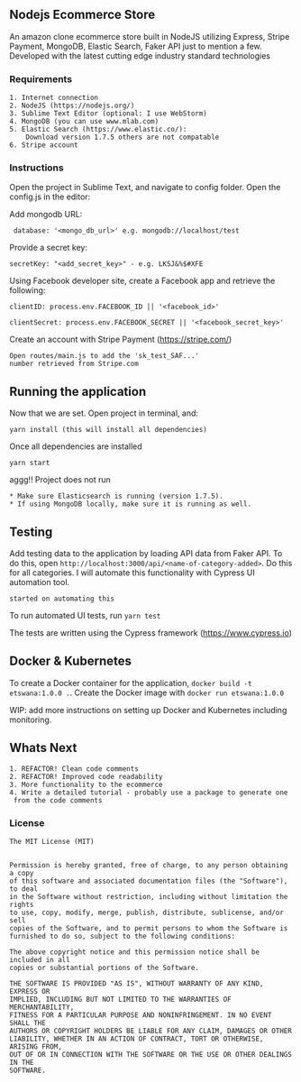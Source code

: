 ## Nodejs Ecommerce Store
An amazon clone ecommerce store built in NodeJS utilizing Express, Stripe Payment, MongoDB, Elastic Search, Faker API just to mention a few. Developed with the latest cutting edge industry standard technologies

### Requirements
```
1. Internet connection
2. NodeJS (https://nodejs.org/)
3. Sublime Text Editor (optional: I use WebStorm)
4. MongoDB (you can use www.mlab.com)
5. Elastic Search (https://www.elastic.co/):
    Download version 1.7.5 others are not compatable
6. Stripe account
```
### Instructions
Open the project in Sublime Text, and navigate to config folder. Open the config.js in the editor:

Add mongodb URL:
```
 database: '<mongo_db_url>' e.g. mongodb://localhost/test
```
 Provide a secret key:
 ```
 secretKey: "<add_secret_key>" - e.g. LKSJ&%$#XFE
 ```
Using Facebook developer site, create a Facebook app and retrieve the following:
```
clientID: process.env.FACEBOOK_ID || '<facebook_id>'

clientSecret: process.env.FACEBOOK_SECRET || '<facebook_secret_key>'
```
Create an account with Stripe Payment (https://stripe.com/)
```
Open routes/main.js to add the 'sk_test_SAF...'
number retrieved from Stripe.com
```

## Running the application

 Now that we are set. Open project in terminal, and:
 ```
 yarn install (this will install all dependencies)
 ```

 Once all dependencies are installed
 ```
 yarn start
 ```

 aggg!! Project does not run
 ```
 * Make sure Elasticsearch is running (version 1.7.5).
 * If using MongoDB locally, make sure it is running as well.
 ```

## Testing

 Add testing data to the application by loading API data from Faker API. To do this,
 open ``http://localhost:3000/api/<name-of-category-added>``. Do this for all categories. I will automate this functionality with Cypress UI automation tool.

 ``started on automating this``

 To run automated UI tests, run ```yarn test```

 The tests are written using the Cypress framework (https://www.cypress.io)

## Docker & Kubernetes

To create a Docker container for the application, ``docker build -t etswana:1.0.0 .``. Create the Docker image with ``docker run etswana:1.0.0``

WIP: add more instructions on setting up Docker and Kubernetes including monitoring.

## Whats Next
 ```
 1. REFACTOR! Clean code comments
 2. REFACTOR! Improved code readability
 3. More functionality to the ecommerce
 4. Write a detailed tutorial - probably use a package to generate one
  from the code comments
 ```
### License

 ```
 The MIT License (MIT)

 
 Permission is hereby granted, free of charge, to any person obtaining a copy
 of this software and associated documentation files (the "Software"), to deal
 in the Software without restriction, including without limitation the rights
 to use, copy, modify, merge, publish, distribute, sublicense, and/or sell
 copies of the Software, and to permit persons to whom the Software is
 furnished to do so, subject to the following conditions:

 The above copyright notice and this permission notice shall be included in all
 copies or substantial portions of the Software.

 THE SOFTWARE IS PROVIDED "AS IS", WITHOUT WARRANTY OF ANY KIND, EXPRESS OR
 IMPLIED, INCLUDING BUT NOT LIMITED TO THE WARRANTIES OF MERCHANTABILITY,
 FITNESS FOR A PARTICULAR PURPOSE AND NONINFRINGEMENT. IN NO EVENT SHALL THE
 AUTHORS OR COPYRIGHT HOLDERS BE LIABLE FOR ANY CLAIM, DAMAGES OR OTHER
 LIABILITY, WHETHER IN AN ACTION OF CONTRACT, TORT OR OTHERWISE, ARISING FROM,
 OUT OF OR IN CONNECTION WITH THE SOFTWARE OR THE USE OR OTHER DEALINGS IN THE
 SOFTWARE.
```
